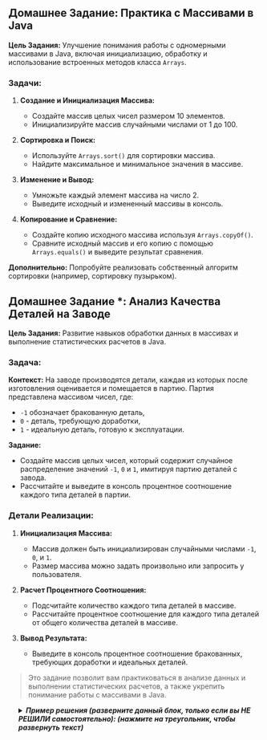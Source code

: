 ## Домашнее Задание: Практика с Массивами в Java

**Цель Задания:** Улучшение понимания работы с одномерными массивами в Java, включая инициализацию, обработку и
использование встроенных методов класса `Arrays`.

### Задачи:

1. **Создание и Инициализация Массива:**
    - Создайте массив целых чисел размером 10 элементов.
    - Инициализируйте массив случайными числами от 1 до 100.

2. **Сортировка и Поиск:**
    - Используйте `Arrays.sort()` для сортировки массива.
    - Найдите максимальное и минимальное значения в массиве.

3. **Изменение и Вывод:**
    - Умножьте каждый элемент массива на число 2.
    - Выведите исходный и измененный массивы в консоль.

4. **Копирование и Сравнение:**
    - Создайте копию исходного массива используя `Arrays.copyOf()`.
    - Сравните исходный массив и его копию с помощью `Arrays.equals()` и выведите результат сравнения.



**Дополнительно:** Попробуйте реализовать собственный алгоритм сортировки (например, сортировку пузырьком).


## Домашнее Задание *: Анализ Качества Деталей на Заводе

**Цель Задания:** Развитие навыков обработки данных в массивах и выполнение статистических расчетов в Java.

### Задача:

**Контекст:** На заводе производятся детали, каждая из которых после изготовления оценивается и помещается в партию. Партия представлена массивом чисел, где:

- `-1` обозначает бракованную деталь,
- `0` - деталь, требующую доработки,
- `1` - идеальную деталь, готовую к эксплуатации.

**Задание:**
- Создайте массив целых чисел, который содержит случайное распределение значений `-1`, `0` и `1`, имитируя партию деталей с завода.
- Рассчитайте и выведите в консоль процентное соотношение каждого типа деталей в партии.

### Детали Реализации:

1. **Инициализация Массива:**
    - Массив должен быть инициализирован случайными числами `-1`, `0`, и `1`.
    - Размер массива можно задать произвольно или запросить у пользователя.

2. **Расчет Процентного Соотношения:**
    - Подсчитайте количество каждого типа деталей в массиве.
    - Рассчитайте процентное соотношение для каждого типа деталей от общего количества деталей в массиве.

3. **Вывод Результата:**
    - Выведите в консоль процентное соотношение бракованных, требующих доработки и идеальных деталей.

> Это задание позволит вам практиковаться в анализе данных и выполнении статистических расчетов, а также укрепить понимание работы с массивами в Java.

<details style="margin-left: 20px;">
<summary><strong><em> Пример решения (разверните данный блок, только если вы НЕ РЕШИЛИ самостоятельно): (нажмите на треугольник, чтобы развернуть текст)</em></strong></summary>

```java
import java.util.Random;

public class PartsQualityAnalysis {
    public static void main(String[] args) {
        // Создание и инициализация массива
        int[] parts = new int[100];
        Random random = new Random();
        for (int i = 0; i < parts.length; i++) {
            parts[i] = random.nextInt(3) - 1; // Генерация чисел -1, 0, 1
        }

        // Расчет процентного соотношения
        int countNegativeOne = 0;
        int countZero = 0;
        int countOne = 0;

        for (int part : parts) {
            if (part == -1) {
                countNegativeOne++;
            } else if (part == 0) {
                countZero++;
            } else if (part == 1) {
                countOne++;
            }
        }

        double ratioNegativeOne = (countNegativeOne / (double) parts.length) * 100;
        double ratioZero = (countZero / (double) parts.length) * 100;
        double ratioOne = (countOne / (double) parts.length) * 100;

        // Вывод результатов
        System.out.printf("Процент бракованных деталей: %.2f%%%n", ratioNegativeOne);
        System.out.printf("Процент деталей, требующих доработки: %.2f%%%n", ratioZero);
        System.out.printf("Процент идеальных деталей: %.2f%%%n", ratioOne);
    }
}
```
</details>